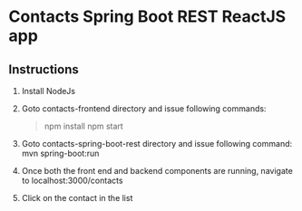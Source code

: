 # Contacts  Spring Boot REST ReactJS app

Instructions
-------------------------------


1. Install NodeJs

2. Goto contacts-frontend directory and issue following commands:
	> npm install
	> npm start

3. Goto contacts-spring-boot-rest directory and issue following command:
		mvn spring-boot:run

4. Once both the front end and backend components are running, navigate to localhost:3000/contacts

5. Click on the contact in the list 

